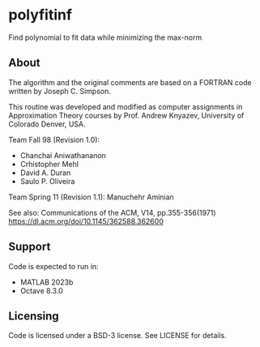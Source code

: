 # polyfitinf
Find polynomial to fit data while minimizing the max-norm


## About

The algorithm and the original comments are based on a FORTRAN code written by Joseph C. Simpson. 

This routine was developed and modified as 
computer assignments in Approximation Theory courses by 
Prof. Andrew Knyazev, University of Colorado Denver, USA.

Team Fall 98 (Revision 1.0):

* Chanchai Aniwathananon
* Crhistopher Mehl
* David A. Duran
* Saulo P. Oliveira

Team Spring 11 (Revision 1.1): Manuchehr Aminian


See also: Communications of the ACM, V14, pp.355-356(1971) https://dl.acm.org/doi/10.1145/362588.362600


## Support
Code is expected to run in:
* MATLAB 2023b
* Octave 8.3.0

## Licensing
Code is licensed under a BSD-3 license. See LICENSE for details.
